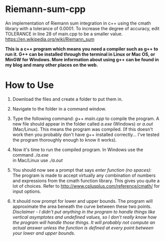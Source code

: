 # Riemann-sum-cpp
An implementation of Riemann sum integration in c++ using the cmath library with a tolerance of 0.0001. To increase the degree of accuracy, edit TOLERANCE in line 28 of main.cpp to be a smaller value.
https://en.wikipedia.org/wiki/Riemann_sum

**This is a c++ program which means you need a compiler such as g++ to run it. G++ can be installed through the terminal in Linux or Mac OS, or MinGW for Windows. More information about using g++ can be found in my blog and many other places on the web.**

# How to Use

1) Download the files and create a folder to put them in.

2) Navigate to the folder in a command window.

3) Type the following command:
*g++ main.cpp* 
to compile the program. A new file should appear in the folder called *a.exe* (Windows) or *a.out* (Mac/Linux). This means the program was compiled. (If this doesn't work then you probably don't have g++ installed correctly... I've tested the program thoroughly enough to know it works).

4) Now it's time to run the compiled program. In Windows use the command 
*./a.exe*  
in Mac/Linux use 
*./a.out*

5) You should now see a prompt that says 
*enter function (no spaces):*  
The program is made to accept virtually any combination of numbers and expressions from the cmath function library. This gives you quite a lot of choices. Refer to http://www.cplusplus.com/reference/cmath/ for input options.

6) It should now prompt for lower and upper bounds. The program will approximate the area beneath the curve between these two points. *Disclaimer - I didn't put anything in the program to handle things like vertical asymptotes and undefined values, so I don't really know how the program will handle those things. It will probably not compute an actual answer unless the function is defined at every point between your lower and upper bounds.*
